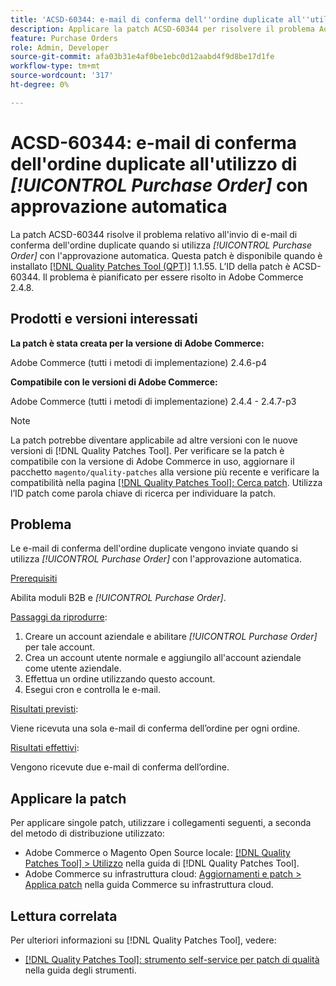 ```yaml
---
title: 'ACSD-60344: e-mail di conferma dell''ordine duplicate all''utilizzo di [!UICONTROL Purchase Order] con approvazione automatica'
description: Applicare la patch ACSD-60344 per risolvere il problema Adobe Commerce relativo all'invio di e-mail di conferma dell'ordine duplicate quando si utilizza [!UICONTROL Purchase Order] con approvazione automatica.
feature: Purchase Orders
role: Admin, Developer
source-git-commit: afa03b31e4af0be1ebc0d12aabd4f9d8be17d1fe
workflow-type: tm+mt
source-wordcount: '317'
ht-degree: 0%

---
```


# ACSD-60344: e-mail di conferma dell&#39;ordine duplicate all&#39;utilizzo di *[!UICONTROL Purchase Order]* con approvazione automatica

La patch ACSD-60344 risolve il problema relativo all&#39;invio di e-mail di conferma dell&#39;ordine duplicate quando si utilizza *[!UICONTROL Purchase Order]* con l&#39;approvazione automatica. Questa patch è disponibile quando è installato [[!DNL Quality Patches Tool (QPT)]](/help/tools/quality-patches-tool/quality-patches-tool-to-self-serve-quality-patches.md) 1.1.55. L’ID della patch è ACSD-60344. Il problema è pianificato per essere risolto in Adobe Commerce 2.4.8.

## Prodotti e versioni interessati

**La patch è stata creata per la versione di Adobe Commerce:**

Adobe Commerce (tutti i metodi di implementazione) 2.4.6-p4

**Compatibile con le versioni di Adobe Commerce:**

Adobe Commerce (tutti i metodi di implementazione) 2.4.4 - 2.4.7-p3


>[!NOTE]
>
>La patch potrebbe diventare applicabile ad altre versioni con le nuove versioni di [!DNL Quality Patches Tool]. Per verificare se la patch è compatibile con la versione di Adobe Commerce in uso, aggiornare il pacchetto `magento/quality-patches` alla versione più recente e verificare la compatibilità nella pagina [[!DNL Quality Patches Tool]: Cerca patch](https://experienceleague.adobe.com/tools/commerce-quality-patches/index.html?lang=it). Utilizza l’ID patch come parola chiave di ricerca per individuare la patch.

## Problema

Le e-mail di conferma dell&#39;ordine duplicate vengono inviate quando si utilizza *[!UICONTROL Purchase Order]* con l&#39;approvazione automatica.

<u>Prerequisiti</u>

Abilita moduli B2B e *[!UICONTROL Purchase Order]*.

<u>Passaggi da riprodurre</u>:

1. Creare un account aziendale e abilitare *[!UICONTROL Purchase Order]* per tale account.
1. Crea un account utente normale e aggiungilo all&#39;account aziendale come utente aziendale.
1. Effettua un ordine utilizzando questo account.
1. Esegui cron e controlla le e-mail.

<u>Risultati previsti</u>:

Viene ricevuta una sola e-mail di conferma dell’ordine per ogni ordine.

<u>Risultati effettivi</u>:

Vengono ricevute due e-mail di conferma dell’ordine.

## Applicare la patch

Per applicare singole patch, utilizzare i collegamenti seguenti, a seconda del metodo di distribuzione utilizzato:

* Adobe Commerce o Magento Open Source locale: [[!DNL Quality Patches Tool] > Utilizzo](/help/tools/quality-patches-tool/usage.md) nella guida di [!DNL Quality Patches Tool].
* Adobe Commerce su infrastruttura cloud: [Aggiornamenti e patch > Applica patch](https://experienceleague.adobe.com/docs/commerce-cloud-service/user-guide/develop/upgrade/apply-patches.html?lang=it) nella guida Commerce su infrastruttura cloud.


## Lettura correlata

Per ulteriori informazioni su [!DNL Quality Patches Tool], vedere:

* [[!DNL Quality Patches Tool]: strumento self-service per patch di qualità](/help/tools/quality-patches-tool/quality-patches-tool-to-self-serve-quality-patches.md) nella guida degli strumenti.
